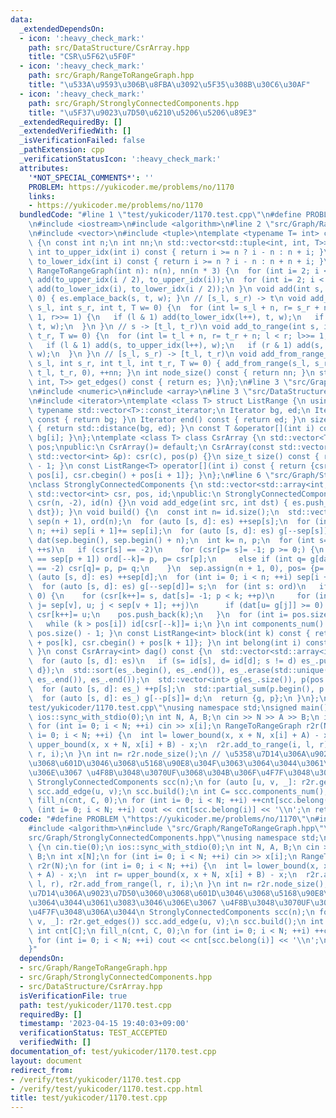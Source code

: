 ```yaml
---
data:
  _extendedDependsOn:
  - icon: ':heavy_check_mark:'
    path: src/DataStructure/CsrArray.hpp
    title: "CSR\u5F62\u5F0F"
  - icon: ':heavy_check_mark:'
    path: src/Graph/RangeToRangeGraph.hpp
    title: "\u533A\u9593\u306B\u8FBA\u3092\u5F35\u308B\u30C6\u30AF"
  - icon: ':heavy_check_mark:'
    path: src/Graph/StronglyConnectedComponents.hpp
    title: "\u5F37\u9023\u7D50\u6210\u5206\u5206\u89E3"
  _extendedRequiredBy: []
  _extendedVerifiedWith: []
  _isVerificationFailed: false
  _pathExtension: cpp
  _verificationStatusIcon: ':heavy_check_mark:'
  attributes:
    '*NOT_SPECIAL_COMMENTS*': ''
    PROBLEM: https://yukicoder.me/problems/no/1170
    links:
    - https://yukicoder.me/problems/no/1170
  bundledCode: "#line 1 \"test/yukicoder/1170.test.cpp\"\n#define PROBLEM \"https://yukicoder.me/problems/no/1170\"\
    \n#include <iostream>\n#include <algorithm>\n#line 2 \"src/Graph/RangeToRangeGraph.hpp\"\
    \n#include <vector>\n#include <tuple>\ntemplate <typename T= int> class RangeToRangeGraph\
    \ {\n const int n;\n int nn;\n std::vector<std::tuple<int, int, T>> es;\n inline\
    \ int to_upper_idx(int i) const { return i >= n ? i - n : n + i; }\n inline int\
    \ to_lower_idx(int i) const { return i >= n ? i - n : n + n + i; }\npublic:\n\
    \ RangeToRangeGraph(int n): n(n), nn(n * 3) {\n  for (int i= 2; i < n + n; ++i)\
    \ add(to_upper_idx(i / 2), to_upper_idx(i));\n  for (int i= 2; i < n + n; ++i)\
    \ add(to_lower_idx(i), to_lower_idx(i / 2));\n }\n void add(int s, int t, T w=\
    \ 0) { es.emplace_back(s, t, w); }\n // [s_l, s_r) -> t\n void add_from_range(int\
    \ s_l, int s_r, int t, T w= 0) {\n  for (int l= s_l + n, r= s_r + n; l < r; l>>=\
    \ 1, r>>= 1) {\n   if (l & 1) add(to_lower_idx(l++), t, w);\n   if (r & 1) add(to_lower_idx(--r),\
    \ t, w);\n  }\n }\n // s -> [t_l, t_r)\n void add_to_range(int s, int t_l, int\
    \ t_r, T w= 0) {\n  for (int l= t_l + n, r= t_r + n; l < r; l>>= 1, r>>= 1) {\n\
    \   if (l & 1) add(s, to_upper_idx(l++), w);\n   if (r & 1) add(s, to_upper_idx(--r),\
    \ w);\n  }\n }\n // [s_l, s_r) -> [t_l, t_r)\n void add_from_range_to_range(int\
    \ s_l, int s_r, int t_l, int t_r, T w= 0) { add_from_range(s_l, s_r, nn, w), add_to_range(nn,\
    \ t_l, t_r, 0), ++nn; }\n int node_size() const { return nn; }\n std::vector<std::tuple<int,\
    \ int, T>> get_edges() const { return es; }\n};\n#line 3 \"src/Graph/StronglyConnectedComponents.hpp\"\
    \n#include <numeric>\n#include <array>\n#line 3 \"src/DataStructure/CsrArray.hpp\"\
    \n#include <iterator>\ntemplate <class T> struct ListRange {\n using Iterator=\
    \ typename std::vector<T>::const_iterator;\n Iterator bg, ed;\n Iterator begin()\
    \ const { return bg; }\n Iterator end() const { return ed; }\n size_t size() const\
    \ { return std::distance(bg, ed); }\n const T &operator[](int i) const { return\
    \ bg[i]; }\n};\ntemplate <class T> class CsrArray {\n std::vector<T> csr;\n std::vector<int>\
    \ pos;\npublic:\n CsrArray()= default;\n CsrArray(const std::vector<T> &c, const\
    \ std::vector<int> &p): csr(c), pos(p) {}\n size_t size() const { return pos.size()\
    \ - 1; }\n const ListRange<T> operator[](int i) const { return {csr.cbegin() +\
    \ pos[i], csr.cbegin() + pos[i + 1]}; }\n};\n#line 6 \"src/Graph/StronglyConnectedComponents.hpp\"\
    \nclass StronglyConnectedComponents {\n std::vector<std::array<int, 2>> es;\n\
    \ std::vector<int> csr, pos, id;\npublic:\n StronglyConnectedComponents(int n):\
    \ csr(n, -2), id(n) {}\n void add_edge(int src, int dst) { es.push_back({src,\
    \ dst}); }\n void build() {\n  const int n= id.size();\n  std::vector<int> g(es.size()),\
    \ sep(n + 1), ord(n);\n  for (auto [s, d]: es) ++sep[s];\n  for (int i= 0; i <\
    \ n; ++i) sep[i + 1]+= sep[i];\n  for (auto [s, d]: es) g[--sep[s]]= d;\n  std::vector<int>\
    \ dat(sep.begin(), sep.begin() + n);\n  int k= n, p;\n  for (int s= 0; s < n;\
    \ ++s)\n   if (csr[s] == -2)\n    for (csr[p= s]= -1; p >= 0;) {\n     if (dat[p]\
    \ == sep[p + 1]) ord[--k]= p, p= csr[p];\n     else if (int q= g[dat[p]++]; csr[q]\
    \ == -2) csr[q]= p, p= q;\n    }\n  sep.assign(n + 1, 0), pos= {p= 0};\n  for\
    \ (auto [s, d]: es) ++sep[d];\n  for (int i= 0; i < n; ++i) sep[i + 1]+= sep[i];\n\
    \  for (auto [s, d]: es) g[--sep[d]]= s;\n  for (int s: ord)\n   if (dat[s] >=\
    \ 0) {\n    for (csr[k++]= s, dat[s]= -1; p < k; ++p)\n     for (int v= csr[p],\
    \ j= sep[v], u; j < sep[v + 1]; ++j)\n      if (dat[u= g[j]] >= 0) dat[u]= -1,\
    \ csr[k++]= u;\n    pos.push_back(k);\n   }\n  for (int i= pos.size() - 1; i--;)\n\
    \   while (k > pos[i]) id[csr[--k]]= i;\n }\n int components_num() const { return\
    \ pos.size() - 1; }\n const ListRange<int> block(int k) const { return {csr.cbegin()\
    \ + pos[k], csr.cbegin() + pos[k + 1]}; }\n int belong(int i) const { return id[i];\
    \ }\n const CsrArray<int> dag() const {\n  std::vector<std::array<int, 2>> es_;\n\
    \  for (auto [s, d]: es)\n   if (s= id[s], d= id[d]; s != d) es_.push_back({s,\
    \ d});\n  std::sort(es_.begin(), es_.end()), es_.erase(std::unique(es_.begin(),\
    \ es_.end()), es_.end());\n  std::vector<int> g(es_.size()), p(pos.size());\n\
    \  for (auto [s, d]: es_) ++p[s];\n  std::partial_sum(p.begin(), p.end(), p.begin());\n\
    \  for (auto [s, d]: es_) g[--p[s]]= d;\n  return {g, p};\n }\n};\n#line 6 \"\
    test/yukicoder/1170.test.cpp\"\nusing namespace std;\nsigned main() {\n cin.tie(0);\n\
    \ ios::sync_with_stdio(0);\n int N, A, B;\n cin >> N >> A >> B;\n int x[N];\n\
    \ for (int i= 0; i < N; ++i) cin >> x[i];\n RangeToRangeGraph r2r(N);\n for (int\
    \ i= 0; i < N; ++i) {\n  int l= lower_bound(x, x + N, x[i] + A) - x;\n  int r=\
    \ upper_bound(x, x + N, x[i] + B) - x;\n  r2r.add_to_range(i, l, r), r2r.add_from_range(l,\
    \ r, i);\n }\n int n= r2r.node_size();\n // \u5358\u7D14\u306A\u9023\u7D50\u3060\
    \u3068\u601D\u3046\u3068\u5168\u90E8\u304F\u3063\u3064\u3044\u3061\u3083\u3046\
    \u306E\u3067 \u4F8B\u3048\u3070UF\u3068\u304B\u306F\u4F7F\u3048\u306A\u3044\n\
    \ StronglyConnectedComponents scc(n);\n for (auto [u, v, _]: r2r.get_edges())\
    \ scc.add_edge(u, v);\n scc.build();\n int C= scc.components_num();\n int cnt[C];\n\
    \ fill_n(cnt, C, 0);\n for (int i= 0; i < N; ++i) ++cnt[scc.belong(i)];\n for\
    \ (int i= 0; i < N; ++i) cout << cnt[scc.belong(i)] << '\\n';\n return 0;\n}\n"
  code: "#define PROBLEM \"https://yukicoder.me/problems/no/1170\"\n#include <iostream>\n\
    #include <algorithm>\n#include \"src/Graph/RangeToRangeGraph.hpp\"\n#include \"\
    src/Graph/StronglyConnectedComponents.hpp\"\nusing namespace std;\nsigned main()\
    \ {\n cin.tie(0);\n ios::sync_with_stdio(0);\n int N, A, B;\n cin >> N >> A >>\
    \ B;\n int x[N];\n for (int i= 0; i < N; ++i) cin >> x[i];\n RangeToRangeGraph\
    \ r2r(N);\n for (int i= 0; i < N; ++i) {\n  int l= lower_bound(x, x + N, x[i]\
    \ + A) - x;\n  int r= upper_bound(x, x + N, x[i] + B) - x;\n  r2r.add_to_range(i,\
    \ l, r), r2r.add_from_range(l, r, i);\n }\n int n= r2r.node_size();\n // \u5358\
    \u7D14\u306A\u9023\u7D50\u3060\u3068\u601D\u3046\u3068\u5168\u90E8\u304F\u3063\
    \u3064\u3044\u3061\u3083\u3046\u306E\u3067 \u4F8B\u3048\u3070UF\u3068\u304B\u306F\
    \u4F7F\u3048\u306A\u3044\n StronglyConnectedComponents scc(n);\n for (auto [u,\
    \ v, _]: r2r.get_edges()) scc.add_edge(u, v);\n scc.build();\n int C= scc.components_num();\n\
    \ int cnt[C];\n fill_n(cnt, C, 0);\n for (int i= 0; i < N; ++i) ++cnt[scc.belong(i)];\n\
    \ for (int i= 0; i < N; ++i) cout << cnt[scc.belong(i)] << '\\n';\n return 0;\n\
    }"
  dependsOn:
  - src/Graph/RangeToRangeGraph.hpp
  - src/Graph/StronglyConnectedComponents.hpp
  - src/DataStructure/CsrArray.hpp
  isVerificationFile: true
  path: test/yukicoder/1170.test.cpp
  requiredBy: []
  timestamp: '2023-04-15 19:40:03+09:00'
  verificationStatus: TEST_ACCEPTED
  verifiedWith: []
documentation_of: test/yukicoder/1170.test.cpp
layout: document
redirect_from:
- /verify/test/yukicoder/1170.test.cpp
- /verify/test/yukicoder/1170.test.cpp.html
title: test/yukicoder/1170.test.cpp
---
```

